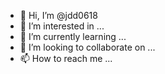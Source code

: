 - 👋 Hi, I’m @jdd0618
- 👀 I’m interested in ...
- 🌱 I’m currently learning ...
- 💞️ I’m looking to collaborate on ...
- 📫 How to reach me ...

<!---
jdd0618/jdd0618 is a ✨ special ✨ repository because its `README.md` (this file) appears on your GitHub profile.
You can click the Preview link to take a look at your changes.
--->
